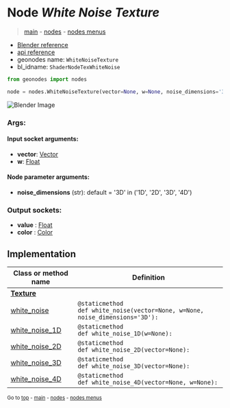 # Node *White Noise Texture*

> [main](../index.md) - [nodes](nodes.md) - [nodes menus](nodes_menus.md)

- [Blender reference](https://docs.blender.org/manual/en/latest/modeling/geometry_nodes/texture/white_noise.html)
- [api reference](https://docs.blender.org/api/current/bpy.types.ShaderNodeTexWhiteNoise.html)
- geonodes name: `WhiteNoiseTexture`
- bl_idname: `ShaderNodeTexWhiteNoise`

```python
from geonodes import nodes

node = nodes.WhiteNoiseTexture(vector=None, w=None, noise_dimensions='3D')
```

![Blender Image](https://docs.blender.org/manual/en/latest/_images/node-types_ShaderNodeTexWhiteNoise.webp)

### Args:

#### Input socket arguments:

- **vector**: [Vector](Vector.md)
- **w**: [Float](Float.md)

#### Node parameter arguments:

- **noise_dimensions** (str): default = '3D' in ('1D', '2D', '3D', '4D')

### Output sockets:

- **value** : [Float](Float.md)
- **color** : [Color](Color.md)

## Implementation

| Class or method name | Definition |
|----------------------|------------|
| **[Texture](Texture.md)** |
| [white_noise](Texture.md#white_noise) | `@staticmethod`<br> `def white_noise(vector=None, w=None, noise_dimensions='3D'):` |
| [white_noise_1D](Texture.md#white_noise_1D) | `@staticmethod`<br> `def white_noise_1D(w=None):` |
| [white_noise_2D](Texture.md#white_noise_2D) | `@staticmethod`<br> `def white_noise_2D(vector=None):` |
| [white_noise_3D](Texture.md#white_noise_3D) | `@staticmethod`<br> `def white_noise_3D(vector=None):` |
| [white_noise_4D](Texture.md#white_noise_4D) | `@staticmethod`<br> `def white_noise_4D(vector=None, w=None):` |

<sub>Go to [top](#node-White-Noise-Texture) - [main](../index.md) - [nodes](nodes.md) - [nodes menus](nodes_menus.md)</sub>

